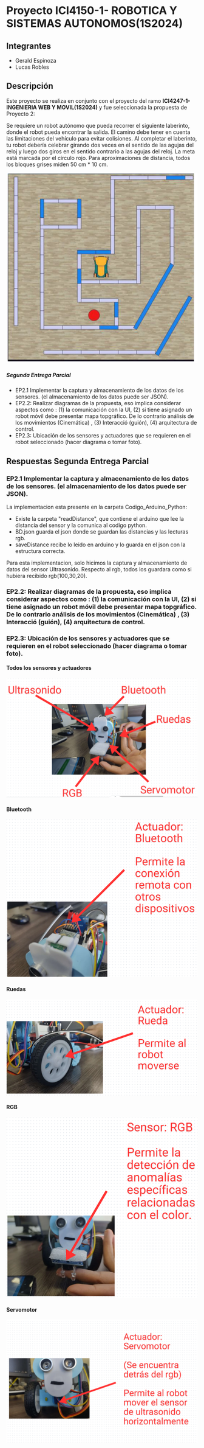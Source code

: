# Proyecto ICI4150-1- ROBOTICA Y SISTEMAS AUTONOMOS(1S2024)

## Integrantes

- Gerald Espinoza
- Lucas Robles

## Descripción

Este proyecto se realiza en conjunto con el proyecto del ramo **ICI4247-1- INGENIERIA WEB Y MOVIL(1S2024)** y fue seleccionada la propuesta de Proyecto 2: 

Se requiere un robot autónomo que pueda recorrer el siguiente laberinto, donde el robot pueda encontrar la salida. El camino debe tener en cuenta las limitaciones del vehículo para evitar colisiones. Al completar el laberinto, tu robot debería celebrar girando dos veces en el sentido de las agujas del reloj y luego dos giros en el sentido contrario a las agujas del reloj. La meta está marcada por el círculo rojo. Para aproximaciones de distancia, todos los bloques grises miden 50 cm * 10 cm.

![Propuesta 2](Otros//ImagenesReadme/IdeaProyecto.png)

##### Segunda Entrega Parcial

- EP2.1 Implementar la captura y almacenamiento de los datos de los sensores. (el almacenamiento de los datos puede ser JSON).
- EP2.2: Realizar diagramas de la propuesta, eso implica considerar aspectos como : (1) la comunicación con la UI, (2) si tiene asignado un robot móvil debe presentar mapa topgráfico. De lo contrario análisis de los movimientos (Cinemática) , (3) Interacció (guión), (4) arquitectura de control.
- EP2.3: Ubicación de los sensores y actuadores que se requieren en el robot seleccionado (hacer diagrama o tomar foto).

## Respuestas Segunda Entrega Parcial

### EP2.1 Implementar la captura y almacenamiento de los datos de los sensores. (el almacenamiento de los datos puede ser JSON).

La implementacion esta presente en la carpeta Codigo_Arduino_Python:

- Existe la carpeta "readDistance", que contiene el arduino que lee la distancia del sensor y la comunica al codigo python.
- BD.json guarda el json donde se guardan las distancias y las lecturas rgb.
- saveDistance recibe lo leido en arduino y lo guarda en el json con la estructura correcta.

Para esta implementacion, solo hicimos la captura y almacenamiento de datos del sensor Ultrasonido. Respecto al rgb, todos los guardara como si hubiera recibido rgb(100,30,20).

### EP2.2: Realizar diagramas de la propuesta, eso implica considerar aspectos como : (1) la comunicación con la UI, (2) si tiene asignado un robot móvil debe presentar mapa topgráfico. De lo contrario análisis de los movimientos (Cinemática) , (3) Interacció (guión), (4) arquitectura de control.



### EP2.3: Ubicación de los sensores y actuadores que se requieren en el robot seleccionado (hacer diagrama o tomar foto).

#### Todos los sensores y actuadores
![All](Otros//ImagenesReadme/All.png)

#### Bluetooth
![Bluetooth](Otros//ImagenesReadme/Bluetooth.png)

#### Ruedas
![Ruedas](Otros//ImagenesReadme/Ruedas.png)

#### RGB
![RGB](Otros//ImagenesReadme/RGB.png)

#### Servomotor
![Servomotor](Otros//ImagenesReadme/Servomotor.png)